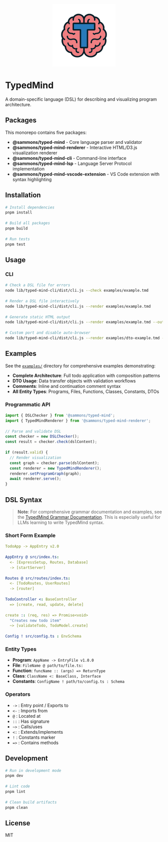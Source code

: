 <div align="center">
  <img src="typedmind_transparent.png" alt="TypedMind Logo" width="200" height="200">
</div>

# TypedMind

A domain-specific language (DSL) for describing and visualizing program architecture.

## Packages

This monorepo contains five packages:

- **@sammons/typed-mind** - Core language parser and validator
- **@sammons/typed-mind-renderer** - Interactive HTML/D3.js visualization renderer  
- **@sammons/typed-mind-cli** - Command-line interface
- **@sammons/typed-mind-lsp** - Language Server Protocol implementation
- **@sammons/typed-mind-vscode-extension** - VS Code extension with syntax highlighting

## Installation

```bash
# Install dependencies
pnpm install

# Build all packages
pnpm build

# Run tests
pnpm test
```

## Usage

### CLI

```bash
# Check a DSL file for errors
node lib/typed-mind-cli/dist/cli.js --check examples/example.tmd

# Render a DSL file interactively
node lib/typed-mind-cli/dist/cli.js --render examples/example.tmd

# Generate static HTML output
node lib/typed-mind-cli/dist/cli.js --render examples/example.tmd --output output.html

# Custom port and disable auto-browser
node lib/typed-mind-cli/dist/cli.js --render examples/dto-example.tmd --port 8080 --no-browser
```

## Examples

See the [`examples/`](./examples/) directory for comprehensive examples demonstrating:

- **Complete Architecture**: Full todo application with composition patterns
- **DTO Usage**: Data transfer objects with validation workflows
- **Comments**: Inline and continuation comment syntax
- **All Entity Types**: Programs, Files, Functions, Classes, Constants, DTOs

### Programmatic API

```typescript
import { DSLChecker } from '@sammons/typed-mind';
import { TypedMindRenderer } from '@sammons/typed-mind-renderer';

// Parse and validate DSL
const checker = new DSLChecker();
const result = checker.check(dslContent);

if (result.valid) {
  // Render visualization
  const graph = checker.parse(dslContent);
  const renderer = new TypedMindRenderer();
  renderer.setProgramGraph(graph);
  await renderer.serve();
}
```

## DSL Syntax

> **Note**: For comprehensive grammar documentation and examples, see the [TypedMind Grammar Documentation](https://github.com/sammons/typed-mind-lang/blob/main/lib/typed-mind/generated-grammar.md). This is especially useful for LLMs learning to write TypedMind syntax.

### Short Form Example

```yaml
TodoApp -> AppEntry v2.0

AppEntry @ src/index.ts:
  <- [ExpressSetup, Routes, Database]
  -> [startServer]

Routes @ src/routes/index.ts:
  <- [TodoRoutes, UserRoutes]
  -> [router]

TodoController <: BaseController
  => [create, read, update, delete]

create :: (req, res) => Promise<void>
  "Creates new todo item"
  ~> [validateTodo, TodoModel.create]

Config ! src/config.ts : EnvSchema
```

### Entity Types

- **Program**: `AppName -> EntryFile v1.0.0`
- **File**: `FileName @ path/to/file.ts:`
- **Function**: `funcName :: (args) => ReturnType`
- **Class**: `ClassName <: BaseClass, Interface`
- **Constants**: `ConfigName ! path/to/config.ts : Schema`

### Operators

- `->` : Entry point / Exports to
- `<-` : Imports from
- `@` : Located at
- `::` : Has signature
- `~>` : Calls/uses
- `<:` : Extends/implements
- `!` : Constants marker
- `=>` : Contains methods

## Development

```bash
# Run in development mode
pnpm dev

# Lint code
pnpm lint

# Clean build artifacts
pnpm clean
```

## License

MIT